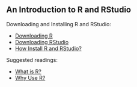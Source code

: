 ## An Introduction to R and RStudio

Downloading and Installing R and RStudio:

- [Downloading R](https://cran.r-project.org/)
- [Downloading RStudio](https://posit.co/download/rstudio-desktop/)
- [How Install R and RStudio?](https://www.youtube.com/watch?v=orjLGFmx6l4&ab_channel=RProgramming101)

Suggested readings:

- [What is R?](https://www.codecademy.com/article/what-is-r)
- [Why Use R?](https://www.youtube.com/watch?v=9kYUGMg_14s&ab_channel=RProgramming101)
